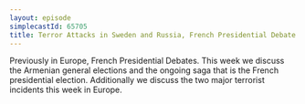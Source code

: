 ```yaml
---
layout: episode
simplecastId: 65705
title: Terror Attacks in Sweden and Russia, French Presidential Debate Number Two and Armenian General Elections
---
```


Previously in Europe, French Presidential Debates. This week we discuss the Armenian general elections and the ongoing saga that is the French presidential election. Additionally we discuss the two major terrorist incidents this week in Europe. 
